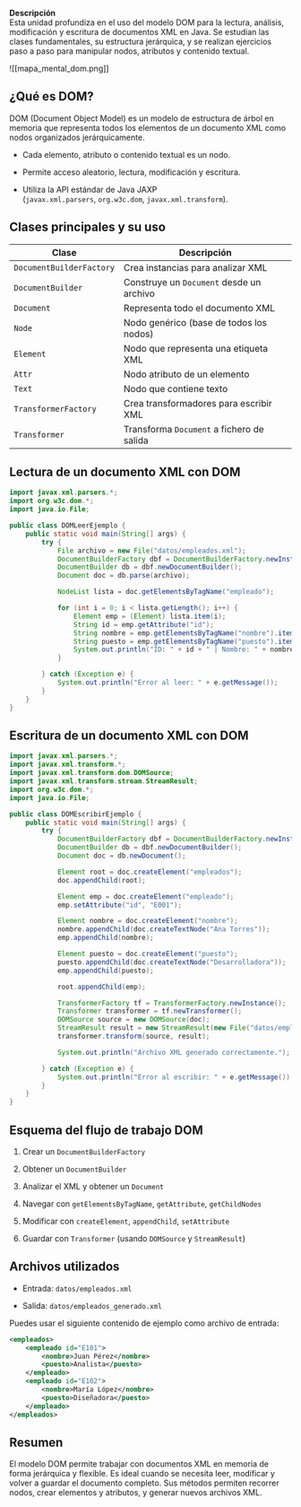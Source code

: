 **Descripción**  
Esta unidad profundiza en el uso del modelo DOM para la lectura, análisis, modificación y escritura de documentos XML en Java. Se estudian las clases fundamentales, su estructura jerárquica, y se realizan ejercicios paso a paso para manipular nodos, atributos y contenido textual.

![[mapa_mental_dom.png]]


## ¿Qué es DOM?

DOM (Document Object Model) es un modelo de estructura de árbol en memoria que representa todos los elementos de un documento XML como nodos organizados jerárquicamente.

- Cada elemento, atributo o contenido textual es un nodo.
    
- Permite acceso aleatorio, lectura, modificación y escritura.
    
- Utiliza la API estándar de Java JAXP (`javax.xml.parsers`, `org.w3c.dom`, `javax.xml.transform`).

## Clases principales y su uso

|Clase|Descripción|
|---|---|
|`DocumentBuilderFactory`|Crea instancias para analizar XML|
|`DocumentBuilder`|Construye un `Document` desde un archivo|
|`Document`|Representa todo el documento XML|
|`Node`|Nodo genérico (base de todos los nodos)|
|`Element`|Nodo que representa una etiqueta XML|
|`Attr`|Nodo atributo de un elemento|
|`Text`|Nodo que contiene texto|
|`TransformerFactory`|Crea transformadores para escribir XML|
|`Transformer`|Transforma `Document` a fichero de salida|

## Lectura de un documento XML con DOM

```java
import javax.xml.parsers.*;
import org.w3c.dom.*;
import java.io.File;

public class DOMLeerEjemplo {
    public static void main(String[] args) {
        try {
            File archivo = new File("datos/empleados.xml");
            DocumentBuilderFactory dbf = DocumentBuilderFactory.newInstance();
            DocumentBuilder db = dbf.newDocumentBuilder();
            Document doc = db.parse(archivo);

            NodeList lista = doc.getElementsByTagName("empleado");

            for (int i = 0; i < lista.getLength(); i++) {
                Element emp = (Element) lista.item(i);
                String id = emp.getAttribute("id");
                String nombre = emp.getElementsByTagName("nombre").item(0).getTextContent();
                String puesto = emp.getElementsByTagName("puesto").item(0).getTextContent();
                System.out.println("ID: " + id + " | Nombre: " + nombre + " | Puesto: " + puesto);
            }

        } catch (Exception e) {
            System.out.println("Error al leer: " + e.getMessage());
        }
    }
}
```

## Escritura de un documento XML con DOM

```java
import javax.xml.parsers.*;
import javax.xml.transform.*;
import javax.xml.transform.dom.DOMSource;
import javax.xml.transform.stream.StreamResult;
import org.w3c.dom.*;
import java.io.File;

public class DOMEscribirEjemplo {
    public static void main(String[] args) {
        try {
            DocumentBuilderFactory dbf = DocumentBuilderFactory.newInstance();
            DocumentBuilder db = dbf.newDocumentBuilder();
            Document doc = db.newDocument();

            Element root = doc.createElement("empleados");
            doc.appendChild(root);

            Element emp = doc.createElement("empleado");
            emp.setAttribute("id", "E001");

            Element nombre = doc.createElement("nombre");
            nombre.appendChild(doc.createTextNode("Ana Torres"));
            emp.appendChild(nombre);

            Element puesto = doc.createElement("puesto");
            puesto.appendChild(doc.createTextNode("Desarrolladora"));
            emp.appendChild(puesto);

            root.appendChild(emp);

            TransformerFactory tf = TransformerFactory.newInstance();
            Transformer transformer = tf.newTransformer();
            DOMSource source = new DOMSource(doc);
            StreamResult result = new StreamResult(new File("datos/empleados_generado.xml"));
            transformer.transform(source, result);

            System.out.println("Archivo XML generado correctamente.");

        } catch (Exception e) {
            System.out.println("Error al escribir: " + e.getMessage());
        }
    }
}
```

## Esquema del flujo de trabajo DOM

1. Crear un `DocumentBuilderFactory`
    
2. Obtener un `DocumentBuilder`
    
3. Analizar el XML y obtener un `Document`
    
4. Navegar con `getElementsByTagName`, `getAttribute`, `getChildNodes`
    
5. Modificar con `createElement`, `appendChild`, `setAttribute`
    
6. Guardar con `Transformer` (usando `DOMSource` y `StreamResult`)

## Archivos utilizados

- Entrada: `datos/empleados.xml`
    
- Salida: `datos/empleados_generado.xml`

Puedes usar el siguiente contenido de ejemplo como archivo de entrada:

```xml
<empleados>
    <empleado id="E101">
        <nombre>Juan Pérez</nombre>
        <puesto>Analista</puesto>
    </empleado>
    <empleado id="E102">
        <nombre>María López</nombre>
        <puesto>Diseñadora</puesto>
    </empleado>
</empleados>
```

## Resumen

El modelo DOM permite trabajar con documentos XML en memoria de forma jerárquica y flexible. Es ideal cuando se necesita leer, modificar y volver a guardar el documento completo. Sus métodos permiten recorrer nodos, crear elementos y atributos, y generar nuevos archivos XML.